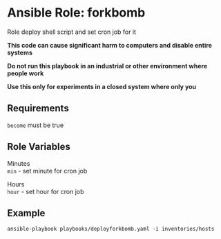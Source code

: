 # Ansible Role: forkbomb

Role deploy shell script and set cron job for it

**This code can cause significant harm to computers and disable entire systems**

**Do not run this playbook in an industrial or other environment where people work**

**Use this only for experiments in a closed system where only you**

## Requirements

`become` must be true

## Role Variables

Minutes  
`min` - set minute for cron job

Hours  
`hour` - set hour for cron job

## Example

`ansible-playbook playbooks/deployforkbomb.yaml -i inventories/hosts`
